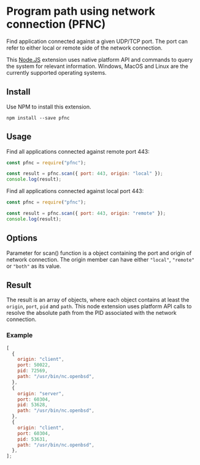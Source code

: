 # Program path using network connection (PFNC)

Find application connected against a given UDP/TCP port. The port can refer to either local or remote side of the network connection.

This [Node.JS](https://nodejs.org) extension uses native platform API and commands to query the system for relevant information. Windows, MacOS and Linux are the currently supported operating systems.

## Install

Use NPM to install this extension.

```shell
npm install --save pfnc
```

## Usage

Find all applications connected against remote port 443:

```javascript
const pfnc = require("pfnc");

const result = pfnc.scan({ port: 443, origin: "local" });
console.log(result);
```

Find all applications connected against local port 443:

```javascript
const pfnc = require("pfnc");

const result = pfnc.scan({ port: 443, origin: "remote" });
console.log(result);
```

## Options

Parameter for scan() function is a object containing the port and origin of network connection. The origin member can have either `"local"`, `"remote"` or `"both"` as its value.

## Result

The result is an array of objects, where each object contains at least the `origin`, `port`, `pid` and `path`. This node extension uses platform API calls to resolve the absolute path from the PID associated with the network connection.

### Example

```javascript
[
  {
    origin: "client",
    port: 50022,
    pid: 72569,
    path: "/usr/bin/nc.openbsd",
  },
  {
    origin: "server",
    port: 60304,
    pid: 53628,
    path: "/usr/bin/nc.openbsd",
  },
  {
    origin: "client",
    port: 60304,
    pid: 53631,
    path: "/usr/bin/nc.openbsd",
  },
];
```
